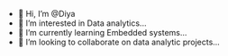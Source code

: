 - 👋 Hi, I’m @Diya
- 👀 I’m interested in Data analytics...
- 🌱 I’m currently learning Embedded systems...
- 💞️ I’m looking to collaborate on data analytic projects...
  

<!---
Diya7781/Diya7781 is a ✨ special ✨ repository because its `README.md` (this file) appears on your GitHub profile.
You can click the Preview link to take a look at your changes.
--->

